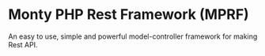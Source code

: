 # Monty PHP Rest Framework (MPRF)
An easy to use, simple and powerful model-controller framework for making Rest API.
